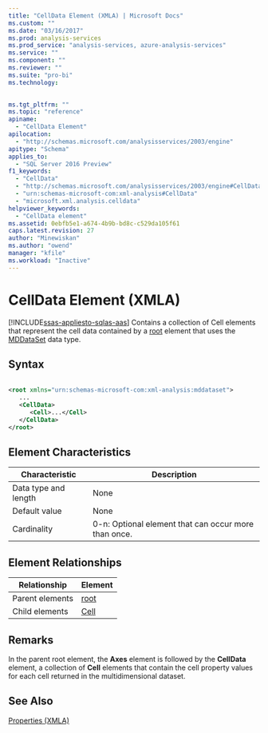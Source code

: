 ```yaml
---
title: "CellData Element (XMLA) | Microsoft Docs"
ms.custom: ""
ms.date: "03/16/2017"
ms.prod: analysis-services
ms.prod_service: "analysis-services, azure-analysis-services"
ms.service: ""
ms.component: ""
ms.reviewer: ""
ms.suite: "pro-bi"
ms.technology: 
  

ms.tgt_pltfrm: ""
ms.topic: "reference"
apiname: 
  - "CellData Element"
apilocation: 
  - "http://schemas.microsoft.com/analysisservices/2003/engine"
apitype: "Schema"
applies_to: 
  - "SQL Server 2016 Preview"
f1_keywords: 
  - "CellData"
  - "http://schemas.microsoft.com/analysisservices/2003/engine#CellData"
  - "urn:schemas-microsoft-com:xml-analysis#CellData"
  - "microsoft.xml.analysis.celldata"
helpviewer_keywords: 
  - "CellData element"
ms.assetid: 0ebfb5e1-a674-4b9b-bd8c-c529da105f61
caps.latest.revision: 27
author: "Minewiskan"
ms.author: "owend"
manager: "kfile"
ms.workload: "Inactive"
---
```

# CellData Element (XMLA)
[!INCLUDE[ssas-appliesto-sqlas-aas](../../../includes/ssas-appliesto-sqlas-aas.md)]
  Contains a collection of Cell elements that represent the cell data contained by a [root](../../../analysis-services/xmla/xml-elements-properties/root-element-xmla.md) element that uses the [MDDataSet](../../../analysis-services/xmla/xml-data-types/mddataset-data-type-xmla.md) data type.  
  
## Syntax  
  
```xml  
  
<root xmlns="urn:schemas-microsoft-com:xml-analysis:mddataset">  
   ...  
   <CellData>  
      <Cell>...</Cell>  
   </CellData>  
</root>  
```  
  
## Element Characteristics  
  
|Characteristic|Description|  
|--------------------|-----------------|  
|Data type and length|None|  
|Default value|None|  
|Cardinality|0-n: Optional element that can occur more than once.|  
  
## Element Relationships  
  
|Relationship|Element|  
|------------------|-------------|  
|Parent elements|[root](../../../analysis-services/xmla/xml-elements-properties/root-element-xmla.md)|  
|Child elements|[Cell](../../../analysis-services/xmla/xml-elements-properties/cell-element-mddataset-xmla.md)|  
  
## Remarks  
 In the parent root element, the **Axes** element is followed by the **CellData** element, a collection of **Cell** elements that contain the cell property values for each cell returned in the multidimensional dataset.  
  
## See Also  
 [Properties &#40;XMLA&#41;](../../../analysis-services/xmla/xml-elements-properties/xml-elements-properties.md)  
  
  
